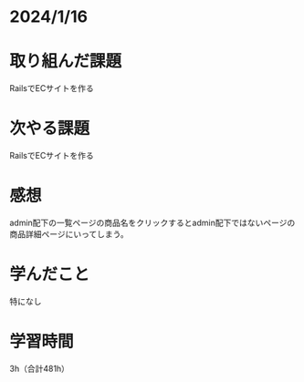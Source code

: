 # 2024/1/16
# 取り組んだ課題
RailsでECサイトを作る

# 次やる課題
RailsでECサイトを作る

# 感想
admin配下の一覧ページの商品名をクリックするとadmin配下ではないページの商品詳細ページにいってしまう。

# 学んだこと
特になし

# 学習時間
3h（合計481h）
